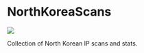 # NorthKoreaScans

![](https://upload.wikimedia.org/wikipedia/commons/thumb/5/51/Flag_of_North_Korea.svg/280px-Flag_of_North_Korea.svg.png)


Collection of North Korean IP scans and stats.
